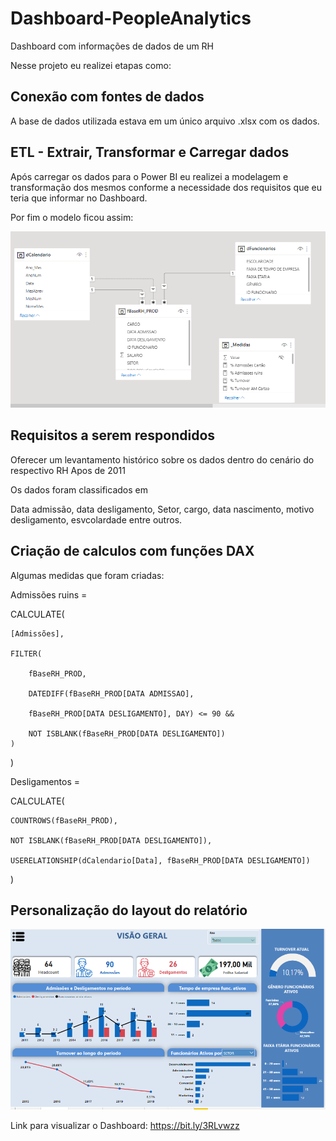 # Dashboard-PeopleAnalytics

Dashboard com informações de dados de um RH
 
Nesse projeto eu realizei etapas como:

## Conexão com fontes de dados

A base de dados utilizada estava em um único arquivo .xlsx com os dados.

## ETL - Extrair, Transformar e Carregar dados

Após carregar os dados para o Power BI eu realizei a modelagem e transformação dos mesmos conforme a necessidade dos requisitos que eu teria que informar no Dashboard.

Por fim o modelo ficou assim:

![Modelo](https://github.com/MatheusFCBarros/Dashboard-PeopleAnalytics/blob/main/Modelo.png)

## Requisitos a serem respondidos

Oferecer um levantamento histórico sobre os dados dentro do cenário do respectivo RH Apos de 2011

Os dados foram classificados em

Data admissão, data desligamento, Setor, cargo, data nascimento, motivo desligamento, esvcolardade entre outros.

## Criação de calculos com funções DAX

Algumas medidas que foram criadas:

Admissões ruins = 

 CALCULATE(
 
    [Admissões],
    
    FILTER(
    
        fBaseRH_PROD,
        
        DATEDIFF(fBaseRH_PROD[DATA ADMISSAO], 
        
        fBaseRH_PROD[DATA DESLIGAMENTO], DAY) <= 90 &&
        
        NOT ISBLANK(fBaseRH_PROD[DATA DESLIGAMENTO])
    )
    
)
                 
    
Desligamentos = 

CALCULATE(

    COUNTROWS(fBaseRH_PROD),
    
    NOT ISBLANK(fBaseRH_PROD[DATA DESLIGAMENTO]),
    
    USERELATIONSHIP(dCalendario[Data], fBaseRH_PROD[DATA DESLIGAMENTO])
    
)
    
## Personalização do layout do relatório

![Dashboard](https://github.com/MatheusFCBarros/Dashboard-PeopleAnalytics/blob/main/DashboardRH.png)


Link para visualizar o Dashboard: https://bit.ly/3RLvwzz
